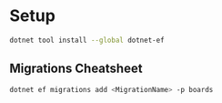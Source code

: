 # Setup

```sh
dotnet tool install --global dotnet-ef
```

## Migrations Cheatsheet

```sh
dotnet ef migrations add <MigrationName> -p boards
```